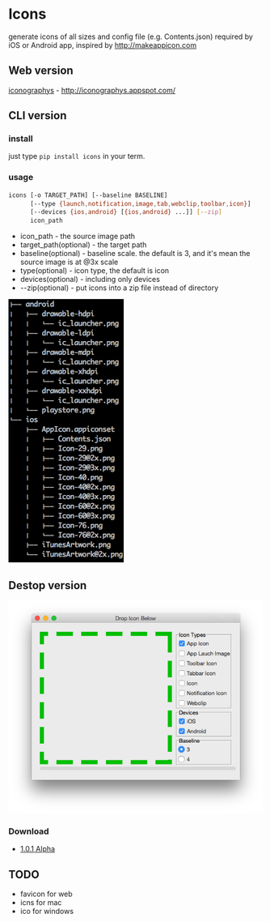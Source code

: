 # Icons

generate icons of all sizes and config file (e.g. Contents.json) required by iOS or Android app, inspired by http://makeappicon.com

## Web version

[iconographys](http://iconographys.appspot.com/) - http://iconographys.appspot.com/

## CLI version

### install

just type `pip install icons` in your term.

### usage

```bash
icons [-o TARGET_PATH] [--baseline BASELINE]
      [--type {launch,notification,image,tab,webclip,toolbar,icon}]
      [--devices {ios,android} [{ios,android} ...]] [--zip]
      icon_path
```

* icon_path - the source image path
* target_path(optional) - the target path
* baseline(optional) - baseline scale. the default is 3, and it's mean the source image is at @3x scale
* type(optional) - icon type, the default is icon
* devices(optional) - including only devices
* --zip(optional) - put icons into a zip file instead of directory

![screenshot](screenshots/icons.png)

## Destop version

![screenshot](screenshots/icons_gui.png)

### Download

* [1.0.1 Alpha](https://github.com/exherb/icons/releases/tag/1.0.1-alpha)

## TODO

* favicon for web
* icns for mac
* ico for windows
